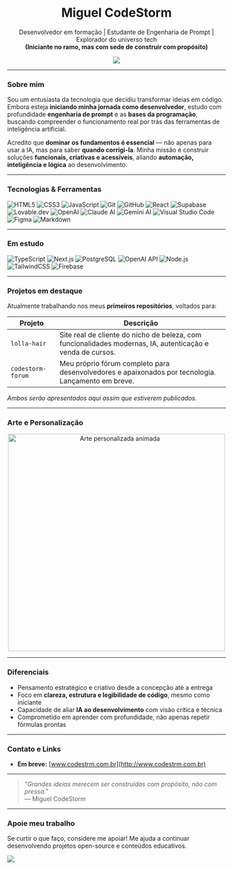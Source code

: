 <h1 align="center">Miguel CodeStorm</h1>
<p align="center">
  Desenvolvedor em formação | Estudante de Engenharia de Prompt | Explorador do universo tech  
  <br><strong>(Iniciante no ramo, mas com sede de construir com propósito)</strong>
</p>

<p align="center">
  <img src="https://github-readme-stats.vercel.app/api?username=Miguel-CodeStorm&show_icons=true&theme=radical" />
</p>

---

### Sobre mim

Sou um entusiasta da tecnologia que decidiu transformar ideias em código. Embora esteja **iniciando minha jornada como desenvolvedor**, estudo com profundidade **engenharia de prompt** e as **bases da programação**, buscando compreender o funcionamento real por trás das ferramentas de inteligência artificial.

Acredito que **dominar os fundamentos é essencial** — não apenas para usar a IA, mas para saber **quando corrigi-la**. Minha missão é construir soluções **funcionais, criativas e acessíveis**, aliando **automação, inteligência e lógica** ao desenvolvimento.

---

### Tecnologias & Ferramentas

![HTML5](https://img.shields.io/badge/HTML5-E34F26?style=flat&logo=html5&logoColor=white)
![CSS3](https://img.shields.io/badge/CSS3-1572B6?style=flat&logo=css3&logoColor=white)
![JavaScript](https://img.shields.io/badge/JavaScript-F7DF1E?style=flat&logo=javascript&logoColor=black)
![Git](https://img.shields.io/badge/Git-F05032?style=flat&logo=git&logoColor=white)
![GitHub](https://img.shields.io/badge/GitHub-181717?style=flat&logo=github)
![React](https://img.shields.io/badge/React-61DAFB?style=flat&logo=react&logoColor=black)
![Supabase](https://img.shields.io/badge/Supabase-3FCF8E?style=flat&logo=supabase&logoColor=white)
![Lovable.dev](https://img.shields.io/badge/Lovable.dev-5A32B5?style=flat&logoColor=white)
![OpenAI](https://img.shields.io/badge/OpenAI-412991?style=flat&logo=openai&logoColor=white)
![Claude AI](https://img.shields.io/badge/Claude-0057FF?style=flat&logoColor=white)
![Gemini AI](https://img.shields.io/badge/Gemini-000000?style=flat&logo=google&logoColor=white)
![Visual Studio Code](https://img.shields.io/badge/VS%20Code-007ACC?style=flat&logo=visualstudiocode&logoColor=white)
![Figma](https://img.shields.io/badge/Figma-F24E1E?style=flat&logo=figma&logoColor=white)
![Markdown](https://img.shields.io/badge/Markdown-000000?style=flat&logo=markdown&logoColor=white)

---

### Em estudo

![TypeScript](https://img.shields.io/badge/TypeScript-3178C6?style=flat&logo=typescript&logoColor=white)
![Next.js](https://img.shields.io/badge/Next.js-000000?style=flat&logo=nextdotjs&logoColor=white)
![PostgreSQL](https://img.shields.io/badge/PostgreSQL-4169E1?style=flat&logo=postgresql&logoColor=white)
![OpenAI API](https://img.shields.io/badge/OpenAI%20API-412991?style=flat&logo=openai&logoColor=white)
![Node.js](https://img.shields.io/badge/Node.js-339933?style=flat&logo=node.js&logoColor=white)
![TailwindCSS](https://img.shields.io/badge/TailwindCSS-06B6D4?style=flat&logo=tailwindcss&logoColor=white)
![Firebase](https://img.shields.io/badge/Firebase-FFCA28?style=flat&logo=firebase&logoColor=black)

---

### Projetos em destaque

Atualmente trabalhando nos meus **primeiros repositórios**, voltados para:

| Projeto | Descrição |
|--------|-----------|
| `lolla-hair` | Site real de cliente do nicho de beleza, com funcionalidades modernas, IA, autenticação e venda de cursos. |
| `codestorm-forum` | Meu próprio fórum completo para desenvolvedores e apaixonados por tecnologia. Lançamento em breve. |

*Ambos serão apresentados aqui assim que estiverem publicados.*

---

### Arte e Personalização

<p align="center">
  <img src="[https://octodex.github.com/images/daftpunktocat-thomas.gif](https://cdn.discordapp.com/attachments/1369338392663425205/1375291618793619486/ezgif-6c7421c0e005a8.gif?ex=683127a1&is=682fd621&hm=dd94df585ff21db3f666ea33837f9a8811ab3b046fdedd9a0869bb97fb425568&)" width="500" alt="Arte personalizada animada" />
</p>



---

### Diferenciais

- Pensamento estratégico e criativo desde a concepção até a entrega
- Foco em **clareza, estrutura e legibilidade de código**, mesmo como iniciante
- Capacidade de aliar **IA ao desenvolvimento** com visão crítica e técnica
- Comprometido em aprender com profundidade, não apenas repetir fórmulas prontas

---

### Contato e Links

- **Em breve:** [www.codestrm.com.br](http://www.codestrm.com.br)

---

> *"Grandes ideias merecem ser construídas com propósito, não com pressa."*  
> — Miguel CodeStorm

---

### Apoie meu trabalho

Se curtir o que faço, considere me apoiar! Me ajuda a continuar desenvolvendo projetos open-source e conteúdos educativos.

<p align="left">
  <a href="https://buymeacoffee.com/miguelcodestorm" target="_blank">
    <img src="https://img.shields.io/badge/Buy%20me%20a%20coffee-FF813F?style=for-the-badge&logo=buy-me-a-coffee&logoColor=white" />
  </a>
</p>
